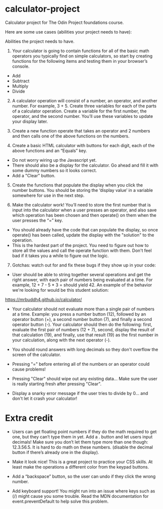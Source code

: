 # calculator-project
Calculator project for The Odin Project foundations course.

Here are some use cases (abilities your project needs to have):

Abilities the project needs to have.

1. Your calculator is going to contain functions for all of the basic math operators you typically find on simple calculators, so start by creating functions for the following items and testing them in your browser’s console.

- Add
- Subtract
- Multiply
- Divide

2. A calculator operation will consist of a number, an operator, and another number. For example, 3 + 5. Create three variables for each of the parts of a calculator operation. Create a variable for the first number, the operator, and the second number. You’ll use these variables to update your display later.

3. Create a new function operate that takes an operator and 2 numbers and then calls one of the above functions on the numbers.

4. Create a basic HTML calculator with buttons for each digit, each of the above functions and an “Equals” key.

- Do not worry wiring up the Javascript yet.
- There should also be a display for the calculator. Go ahead and fill it with some dummy numbers so it looks correct.
- Add a "Clear" button.

5. Create the functions that populate the display when you click the number buttons. You should be storing the ‘display value’ in a variable somewhere for use in the next step.

6. Make the calculator work! You’ll need to store the first number that is input into the calculator when a user presses an operator, and also save which operation has been chosen and then operate() on them when the user presses the “=” key.

- You should already have the code that can populate the display, so once operate() has been called, update the display with the "solution" 
to the operation.
- This is the hardest part of the project. You need to figure out how to store all the values and call the operate function with them.
Don't feel bad if it takes you a while to figure out the logic.

7. Gotchas: watch out for and fix these bugs if they show up in your code:

- User should be able to string together several operations and get the right answer, with each pair of numbers being evaluated at a time.
For example, 12 + 7 - 5 * 3 = should yield 42. An example of the behavior we're looking for would be this student solution: 

https://mrbuddh4.github.io/calculator/

- Your calculator should not evaluate more than a single pair of numbers at a time. Example: you press a number button (12), followed by an
operator button (+), a second number button (7), and finally a second operator button (-). Your calculator should then do the following: 
first, evaluate the first pair of numbers (12 + 7), second, display the result of that calculation (19), and finally, use that result (19)
as the first number in your calculation, along with the next operator (-).

- You should round answers with long decimals so they don't overflow the screen of the calculator. 
- Pressing "=" before entering all of the numbers or an operator could cause problems!
- Pressing "Clear" should wipe out any existing data... Make sure the user is really starting fresh after pressing "Clear".
- Display a snarky error message if the user tries to divide by 0... and don't let it crash your calculator!

# Extra credit

- Users can get floating point numbers if they do the math required to get one, but they can’t type them in yet. Add a . button and let users input decimals! Make sure you don’t let them type more than one though: 12.3.56.5. It is hard to do math on these numbers. (disable the decimal button if there’s already one in the display). 

- Make it look nice! This is a great project to practice your CSS skills. At least make the operations a different color from the keypad buttons.

- Add a “backspace” button, so the user can undo if they click the wrong number.

- Add keyboard support! You might run into an issue where keys such as (/) might cause you some trouble. Read the MDN documentation for event.preventDefault to help solve this problem.

